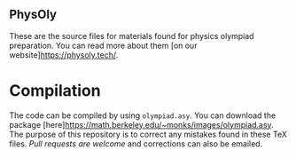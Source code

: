 ## PhysOly
These are the source files for materials found for physics olympiad preparation. You can read more about them [on our website]https://physoly.tech/.

# Compilation
The code can be compiled by using ``olympiad.asy``. You can download the package [here]https://math.berkeley.edu/~monks/images/olympiad.asy. 
The purpose of this repository is to correct any mistakes found in these TeX files. *Pull requests are welcome* and corrections can also be emailed. 
